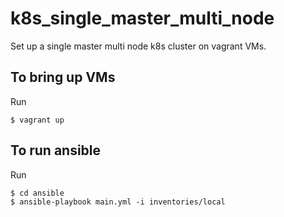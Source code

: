 # k8s_single_master_multi_node
Set up a single master multi node k8s cluster on vagrant VMs.

## To bring up VMs

Run

```
$ vagrant up
```


## To run ansible

Run

```
$ cd ansible
$ ansible-playbook main.yml -i inventories/local
```

